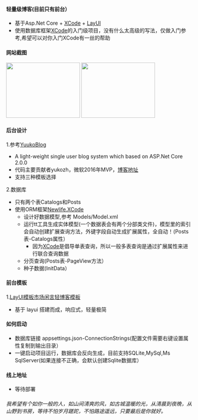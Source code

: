 #### 轻量级博客(目前只有前台）
- 基于Asp.Net Core + [XCode](https://github.com/NewLifeX/X) + [LayUI](https://www.layui.com/)
- 使用数据库框架[XCode](https://github.com/NewLifeX/X)的入门级项目，没有什么太高级的写法，仅做入门参考,希望可以对你入门XCode有一丝的帮助

#### 网站截图
<image src="Images/PC.png" width="200px" height="150px">
<image src="Images/Mobie.png" width="200px" height="150px">

#### 后台设计
1.参考[YuukoBlog](https://github.com/PomeloFoundation/YuukoBlog)
* A light-weight single user blog system which based on ASP.Net Core 2.0.0
* 代码主要贡献者yukozh，微软2016年MVP，[博客地址](http://www.1234.sh)
* 支持三种模板选择

2.数据库
* 只有两个表Catalogs和Posts
* 使用ORM框架[Newlife.XCode](https://doc.newlifex.com/XCode/)
    * 设计好数据模型,参考 Models/Model.xml
    * 运行tt工具生成实体模型(一个数据表会有两个分部类文件)，模型里的索引会自动创建扩展查询方法，外键字段自动生成扩展属性，全自动！(Posts表-Catalogs属性）
       * 因为[XCode](https://github.com/NewLifeX/X)是倡导单表查询，所以一般多表查询是通过扩展属性来进行联合查询数据
    * 分页查询(Posts表-PageView方法）
    * 种子数据(InitData）
       
#### 前台模板
1.[LayUI模板市场闲言轻博客模板](https://fly.layui.com/store/layuiXianyan/)
 * 基于 layui 搭建而成，响应式，轻量极简

#### 如何启动
- 数据库链接 appsettings.json-ConnectionStrings(配置文件需要右键设置属性复制到输出目录）
- 一键启动项目运行，数据库会反向生成，目前支持SQLite,MySql,Ms SqlServer(如果连接不正确，会默认创建Sqlite数据库）

#### 线上地址
* 等待部署

###### 我希望有个如你一般的人，如山间清爽的风，如古城温暖的光，从清晨到夜晚，从山野到书房，等待不怕岁月蹉跎，不怕路途遥远，只要最后是你就好。
